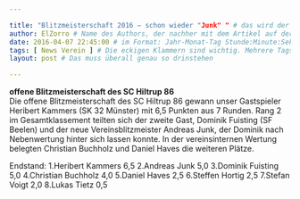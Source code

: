 ```yaml
---

title: "Blitzmeisterschaft 2016 – schon wieder "Junk" " # das wird der Titel der Seite, am besten in Anführungszeichen (z.B. wenn er Sonderzeichen enthält)
author: ElZorro # Name des Authors, der nachher mit dem Artikel auf der Seite angezeigt wird; das ist unabhängig vom github-Benutzernamen
date: 2016-04-07 22:45:00 # im Format: Jahr-Monat-Tag Stunde:Minute:Sekunde, die Uhrzeit ist optional
tags: [ News Verein ] # Die eckigen Klammern sind wichtig. Mehrere Tags werden durch Kommas separiert
layout: post # Das muss überall genau so drinstehen

---
```

**offene Blitzmeisterschaft des SC Hiltrup 86**  
Die offene Blitzmeisterschaft des SC Hiltrup 86 gewann unser Gastspieler Heribert Kammers (SK 32 Münster) mit 6,5 Punkten aus 7 Runden. Rang 2 im Gesamtklassement teilten sich der zweite Gast, Dominik Fuisting (SF Beelen) und der neue Vereinsblitzmeister Andreas Junk, der Dominik nach Nebenwertung hinter sich lassen konnte. In der vereinsinternen Wertung belegten Christian Buchholz und Daniel Haves die weiteren Plätze.

Endstand:
1.Heribert Kammers 6,5
2.Andreas Junk 5,0
3.Dominik Fuisting 5,0
4.Christian Buchholz 4,0
5.Daniel Haves 2,5
6.Steffen Hortig 2,5
7.Stefan Voigt 2,0
8.Lukas Tietz 0,5
